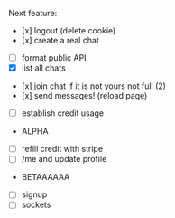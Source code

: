 Next feature:

* [x] logout (delete cookie)
* [x] create a real chat
* [ ] format public API
* [x] list all chats
* [x] join chat if it is not yours not full (2)
* [x] send messages! (reload page)
* [ ] establish credit usage
* ALPHA
* [ ] refill credit with stripe
* [ ] /me and update profile
* BETAAAAAA
* [ ] signup
* [ ] sockets
